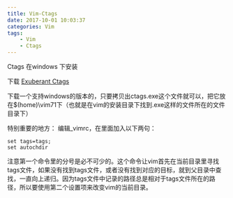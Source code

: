 ```yaml
---
title: Vim-Ctags
date: 2017-10-01 10:03:37
categories: Vim
tags:
    - Vim
    - Ctags
---
```


Ctags 在windows 下安装

<!-- more -->

下载 [Exuberant Ctags](http://ctags.sourceforge.net/)


下载一个支持windows的版本的，只要拷贝出ctags.exe这个文件就可以，把它放在$(home)\vim71下（也就是在vim的安装目录下找到.exe这样的文件所在的文件目录下）

特别重要的地方：
编辑_vimrc，在里面加入以下两句： 
```
set tags=tags; 
set autochdir 
```
注意第一个命令里的分号是必不可少的。这个命令让vim首先在当前目录里寻找tags文件，如果没有找到tags文件，或者没有找到对应的目标，就到父目录中查找，一直向上递归。因为tags文件中记录的路径总是相对于tags文件所在的路径，所以要使用第二个设置项来改变vim的当前目录。
